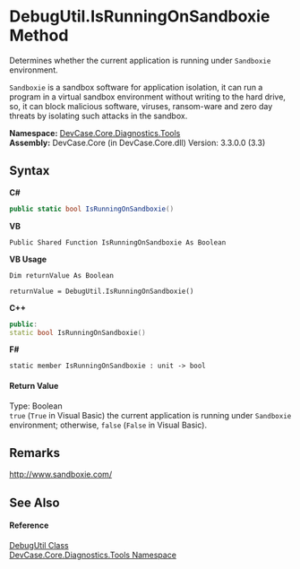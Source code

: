 # DebugUtil.IsRunningOnSandboxie Method 
 

Determines whether the current application is running under `Sandboxie` environment. 

`Sandboxie` is a sandbox software for application isolation, it can run a program in a virtual sandbox environment without writing to the hard drive, so, it can block malicious software, viruses, ransom-ware and zero day threats by isolating such attacks in the sandbox.

**Namespace:**&nbsp;<a href="N_DevCase_Core_Diagnostics_Tools">DevCase.Core.Diagnostics.Tools</a><br />**Assembly:**&nbsp;DevCase.Core (in DevCase.Core.dll) Version: 3.3.0.0 (3.3)

## Syntax

**C#**<br />
``` C#
public static bool IsRunningOnSandboxie()
```

**VB**<br />
``` VB
Public Shared Function IsRunningOnSandboxie As Boolean
```

**VB Usage**<br />
``` VB Usage
Dim returnValue As Boolean

returnValue = DebugUtil.IsRunningOnSandboxie()
```

**C++**<br />
``` C++
public:
static bool IsRunningOnSandboxie()
```

**F#**<br />
``` F#
static member IsRunningOnSandboxie : unit -> bool 

```


#### Return Value
Type: Boolean<br />`true` (`True` in Visual Basic) the current application is running under `Sandboxie` environment; otherwise, `false` (`False` in Visual Basic).

## Remarks
<a href="http://www.sandboxie.com/" target="_blank">http://www.sandboxie.com/</a>

## See Also


#### Reference
<a href="T_DevCase_Core_Diagnostics_Tools_DebugUtil">DebugUtil Class</a><br /><a href="N_DevCase_Core_Diagnostics_Tools">DevCase.Core.Diagnostics.Tools Namespace</a><br />